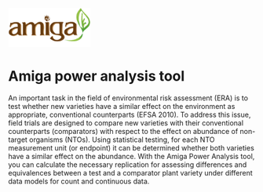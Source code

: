 <img src="./AmigaPowerAnalysis.Core/Resources/amiga_logo.png" alt="MCRA logo" height="80"/>

# Amiga power analysis tool

An important task in the field of environmental risk assessment (ERA) is to test whether new varieties have a similar effect on the environment as appropriate, conventional counterparts (EFSA 2010). To address this issue, field trials are designed to compare new varieties with their conventional counterparts (comparators) with respect to the effect on abundance of non-target organisms (NTOs). Using statistical testing, for each NTO measurement unit (or endpoint) it can be determined whether both varieties have a similar effect on the abundance. With the Amiga Power Analysis tool, you can calculate the necessary replication for assessing differences and equivalences between a test and a comparator plant variety under different data models for count and continuous data.
